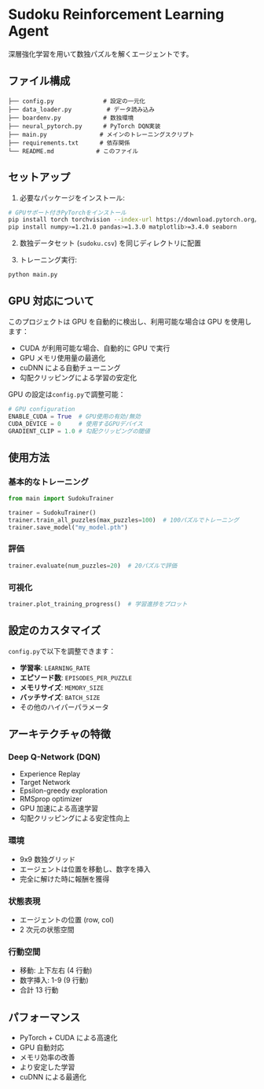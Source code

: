 # Sudoku Reinforcement Learning Agent

深層強化学習を用いて数独パズルを解くエージェントです。

## ファイル構成

```
├── config.py              # 設定の一元化
├── data_loader.py          # データ読み込み
├── boardenv.py            # 数独環境
├── neural_pytorch.py      # PyTorch DQN実装
├── main.py               # メインのトレーニングスクリプト
├── requirements.txt      # 依存関係
└── README.md            # このファイル
```

## セットアップ

1. 必要なパッケージをインストール:

```bash
# GPUサポート付きPyTorchをインストール
pip install torch torchvision --index-url https://download.pytorch.org/whl/cu124
pip install numpy>=1.21.0 pandas>=1.3.0 matplotlib>=3.4.0 seaborn
```

2. 数独データセット (`sudoku.csv`) を同じディレクトリに配置

3. トレーニング実行:

```bash
python main.py
```

## GPU 対応について

このプロジェクトは GPU を自動的に検出し、利用可能な場合は GPU を使用します：

- CUDA が利用可能な場合、自動的に GPU で実行
- GPU メモリ使用量の最適化
- cuDNN による自動チューニング
- 勾配クリッピングによる学習の安定化

GPU の設定は`config.py`で調整可能：

```python
# GPU configuration
ENABLE_CUDA = True  # GPU使用の有効/無効
CUDA_DEVICE = 0     # 使用するGPUデバイス
GRADIENT_CLIP = 1.0 # 勾配クリッピングの閾値
```

## 使用方法

### 基本的なトレーニング

```python
from main import SudokuTrainer

trainer = SudokuTrainer()
trainer.train_all_puzzles(max_puzzles=100)  # 100パズルでトレーニング
trainer.save_model("my_model.pth")
```

### 評価

```python
trainer.evaluate(num_puzzles=20)  # 20パズルで評価
```

### 可視化

```python
trainer.plot_training_progress()  # 学習進捗をプロット
```

## 設定のカスタマイズ

`config.py`で以下を調整できます：

- **学習率**: `LEARNING_RATE`
- **エピソード数**: `EPISODES_PER_PUZZLE`
- **メモリサイズ**: `MEMORY_SIZE`
- **バッチサイズ**: `BATCH_SIZE`
- その他のハイパーパラメータ

## アーキテクチャの特徴

### Deep Q-Network (DQN)

- Experience Replay
- Target Network
- Epsilon-greedy exploration
- RMSprop optimizer
- GPU 加速による高速学習
- 勾配クリッピングによる安定性向上

### 環境

- 9x9 数独グリッド
- エージェントは位置を移動し、数字を挿入
- 完全に解けた時に報酬を獲得

### 状態表現

- エージェントの位置 (row, col)
- 2 次元の状態空間

### 行動空間

- 移動: 上下左右 (4 行動)
- 数字挿入: 1-9 (9 行動)
- 合計 13 行動

## パフォーマンス

- PyTorch + CUDA による高速化
- GPU 自動対応
- メモリ効率の改善
- より安定した学習
- cuDNN による最適化

